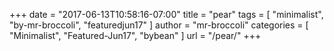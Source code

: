 +++
date = "2017-06-13T10:58:16-07:00"
title = "pear"
tags = [ "minimalist", "by-mr-broccoli", "featuredjun17" ]
author = "mr-broccoli"
categories = [ "Minimalist", "Featured-Jun17", "bybean" ]
url = "/pear/"
+++

